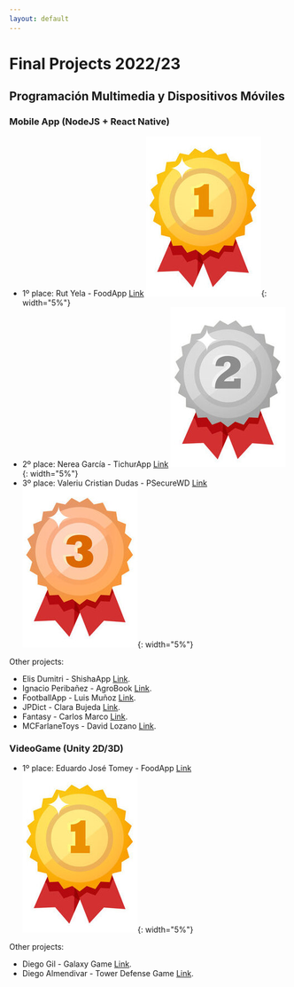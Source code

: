 ```yaml
---
layout: default
---
```


# Final Projects 2022/23
## Programación Multimedia y Dispositivos Móviles


### Mobile App (NodeJS + React Native)
*   1º place: Rut Yela - FoodApp [Link](https://www.youtube.com/watch?v=WEpBaJhmlVg) ![First place](/assets/img/1place.jpg){: width="5%"} 
*   2º place: Nerea García - TichurApp [Link](https://youtu.be/94C4Er9pwuo) ![Second place](/assets/img/2place.jpg){: width="5%"} 
*   3º place: Valeriu Cristian Dudas - PSecureWD [Link](https://youtu.be/py_XX3csqGQ) ![Third place](/assets/img/3place.jpg){: width="5%"} 

Other projects:
*   Elis Dumitri - ShishaApp [Link](https://youtube.com/shorts/VQBT6S1H8Aw).
*   Ignacio Peribañez - AgroBook [Link](https://youtu.be/h0i2tHZTM5A).
*   FootballApp - Luis Muñoz [Link](https://youtu.be/FrbiJgk7DQo).
*   JPDict - Clara Bujeda [Link](https://youtu.be/basfGkAPy38).
*   Fantasy - Carlos Marco [Link](https://youtu.be/NThdm3q2y1I).
*   MCFarlaneToys - David Lozano [Link](https://youtu.be/c7AWPW1HuGo).


### VideoGame (Unity 2D/3D)
*   1º place: Eduardo José Tomey - FoodApp [Link](https://youtu.be/VGOK8AHirT4) ![First place](/assets/img/1place.jpg){: width="5%"}

Other projects:
*   Diego Gil - Galaxy Game [Link](https://youtu.be/I-gLCH5NfCM).
*   Diego Almendivar - Tower Defense Game [Link](https://youtu.be/lCFTpXnDNpw).

